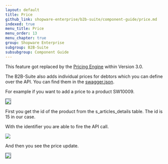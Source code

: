 ```yaml
---
layout: default
title: Price
github_link: shopware-enterprise/b2b-suite/component-guide/price.md
indexed: true
menu_title: Price
menu_order: 13
menu_chapter: true
group: Shopware Enterprise
subgroup: B2B-Suite
subsubgroup: Component Guide
---
```

<div class="alert alert-info">
    This feature got replaced by the <a href="{{ site.url }}/pricing-engine/">Pricing Engine</a> within Version 3.0.
</div>

The B2B-Suite also adds individual prices for debtors which you can define over the API.
You can find them in the <a href="https://gitlab.com/shopware/shopware/enterprise/b2b/-/blob/minor/swagger.json" target="_blank">swagger.json</a>.

For example if you want to add a price to a product SW10009.

<img src="{{ site.url }}/assets/img/b2b-suite/v2/price-before-update.png" style="border: 1px solid #52606b;"/>

First you get the id of the product from the s_articles_details table.
The id is 15 in our case.

With the identifier you are able to fire the API call.

<img src="{{ site.url }}/assets/img/b2b-suite/v2/swagger-price-update.png"/>

And then you see the price update.

<img src="{{ site.url }}/assets/img/b2b-suite/v2/price-updated.png" style="border: 1px solid #52606b;"/>


